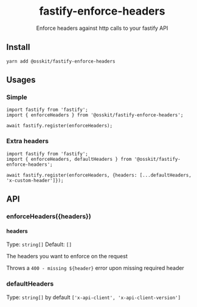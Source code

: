 <div align="center">

# fastify-enforce-headers

Enforce headers against http calls to your fastify API
  
</div>

## Install
```
yarn add @osskit/fastify-enforce-headers
```

## Usages

### Simple
```
import fastify from 'fastify';
import { enforceHeaders } from '@osskit/fastify-enforce-headers';

await fastify.register(enforceHeaders);
```

### Extra headers

```
import fastify from 'fastify';
import { enforceHeaders, defaultHeaders } from '@osskit/fastify-enforce-headers';

await fastify.register(enforceHeaders, {headers: [...defaultHeaders, 'x-custom-header']});
```

## API

### enforceHeaders({headers})
#### headers
Type: `string[]`
Default: `[]`

The headers you want to enforce on the request

Throws a `400 - missing ${header}` error upon missing required header

### defaultHeaders

Type: `string[]` by default `['x-api-client', 'x-api-client-version']`
